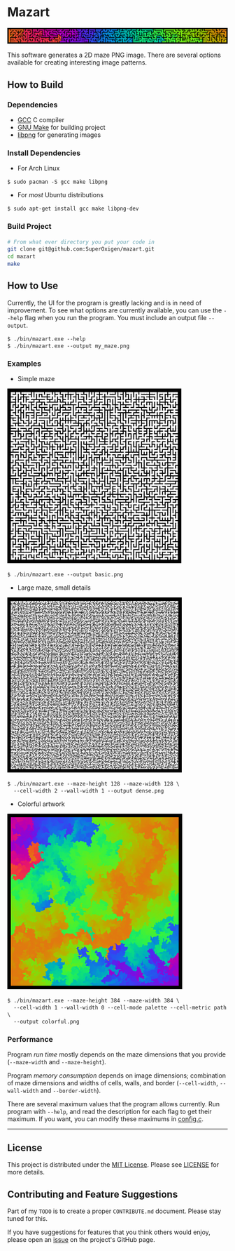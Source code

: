 # Mazart

![alt text](examples/bar.png)

This software generates a 2D maze PNG image.  There are several options
available for creating interesting image patterns.

## How to Build

### Dependencies

*   [GCC](https://gcc.gnu.org/) C compiler
*   [GNU Make](https://www.gnu.org/software/make/) for building project
*   [libpng](http://www.libpng.org/pub/png/libpng.html) for generating images

### Install Dependencies

*   For Arch Linux
```
$ sudo pacman -S gcc make libpng
```

*   For _most_ Ubuntu distributions
```
$ sudo apt-get install gcc make libpng-dev
```

### Build Project

```bash
# From what ever directory you put your code in
git clone git@github.com:SuperOxigen/mazart.git
cd mazart
make
```

## How to Use

Currently, the UI for the program is greatly lacking and is in need of
improvement.  To see what options are currently available, you can use the
`--help` flag when you run the program.  You must include an output file
`--output`.

```
$ ./bin/mazart.exe --help
$ ./bin/mazart.exe --output my_maze.png
```

### Examples

*   Simple maze

![alt text](examples/basic.png)

```
$ ./bin/mazart.exe --output basic.png
```

*   Large maze, small details

![alt text](examples/dense.png)

```
$ ./bin/mazart.exe --maze-height 128 --maze-width 128 \
  --cell-width 2 --wall-width 1 --output dense.png
```

*   Colorful artwork

![alt text](examples/colorful.png)

```
$ ./bin/mazart.exe --maze-height 384 --maze-width 384 \
  --cell-width 1 --wall-width 0 --cell-mode palette --cell-metric path \
  --output colorful.png
```

### Performance

Program _run time_ mostly depends on the maze dimensions that you provide
(`--maze-width` and `--maze-height`).

Program _memory consumption_ depends on image dimensions; combination of maze
dimensions and widths of cells, walls, and border (`--cell-width`,
  `--wall-width` and `--border-width`).

There are several maximum values that the program allows currently.  Run
program with `--help`, and read the description for each flag to get their
maximum.  If you want, you can modify these maximums in [config.c](src/config.c).


---
## License

This project is distributed under the [MIT License](https://opensource.org/licenses/MIT).
Please see [LICENSE](LICENSE) for more details.

## Contributing and Feature Suggestions

Part of my `TODO` is to create a proper `CONTRIBUTE.md` document.  Please
stay tuned for this.

If you have suggestions for features that you think others would enjoy,
please open an [issue](https://github.com/SuperOxigen/mazart/issues) on the
project's GitHub page.
